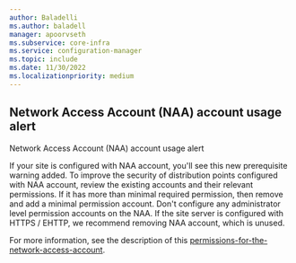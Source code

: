```yaml
---
author: Baladelli
ms.author: baladell
manager: apoorvseth
ms.subservice: core-infra
ms.service: configuration-manager
ms.topic: include
ms.date: 11/30/2022
ms.localizationpriority: medium
---
```


## <a name="bkmk_naa-account"></a> Network Access Account (NAA) account usage alert  

<!--14538358-->

Network Access Account (NAA) account usage alert

If your site is configured with NAA account, you'll see this new prerequisite warning added. To improve the security of distribution points configured with NAA account, review the existing accounts and their relevant permissions. If it has more than minimal required permission, then remove and add a minimal permission account. Don't configure any administrator level permission accounts on the NAA. If the site server is configured with HTTPS / EHTTP, we recommend removing NAA account, which is unused.


For more information, see the description of this [permissions-for-the-network-access-account](../../../../plan-design/hierarchy/accounts.md#permissions-for-the-network-access-account).

